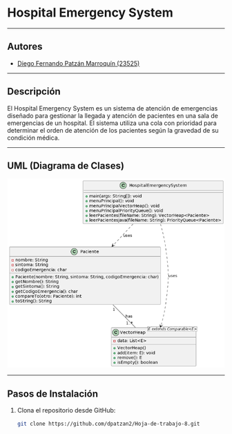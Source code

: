 # Hospital Emergency System

---

## Autores
- [Diego Fernando Patzán Marroquín (23525)](https://github.com/dpatzan2)


---

## Descripción
El Hospital Emergency System es un sistema de atención de emergencias diseñado para gestionar la llegada y atención de pacientes en una sala de emergencias de un hospital. El sistema utiliza una cola con prioridad para determinar el orden de atención de los pacientes según la gravedad de su condición médica.

---

## UML (Diagrama de Clases)

![UML8](UML8.png)


---

## Pasos de Instalación
1. Clona el repositorio desde GitHub:
   ```bash
   git clone https://github.com/dpatzan2/Hoja-de-trabajo-8.git
   ```